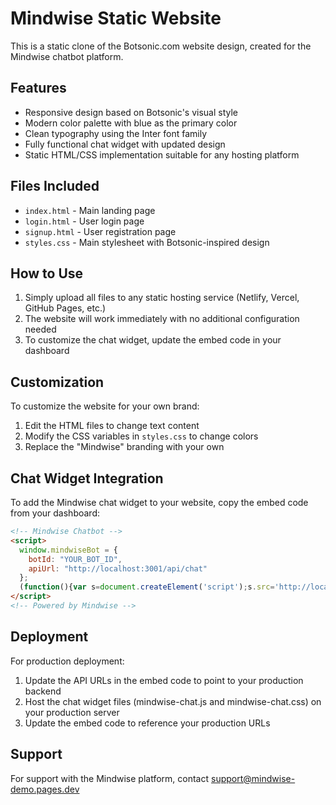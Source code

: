 # Mindwise Static Website

This is a static clone of the Botsonic.com website design, created for the Mindwise chatbot platform.

## Features

- Responsive design based on Botsonic's visual style
- Modern color palette with blue as the primary color
- Clean typography using the Inter font family
- Fully functional chat widget with updated design
- Static HTML/CSS implementation suitable for any hosting platform

## Files Included

- `index.html` - Main landing page
- `login.html` - User login page
- `signup.html` - User registration page
- `styles.css` - Main stylesheet with Botsonic-inspired design

## How to Use

1. Simply upload all files to any static hosting service (Netlify, Vercel, GitHub Pages, etc.)
2. The website will work immediately with no additional configuration needed
3. To customize the chat widget, update the embed code in your dashboard

## Customization

To customize the website for your own brand:

1. Edit the HTML files to change text content
2. Modify the CSS variables in `styles.css` to change colors
3. Replace the "Mindwise" branding with your own

## Chat Widget Integration

To add the Mindwise chat widget to your website, copy the embed code from your dashboard:

```html
<!-- Mindwise Chatbot -->
<script>
  window.mindwiseBot = { 
    botId: "YOUR_BOT_ID",
    apiUrl: "http://localhost:3001/api/chat"
  };
  (function(){var s=document.createElement('script');s.src='http://localhost:3001/mindwise-chat.js';document.head.appendChild(s);})();
</script>
<!-- Powered by Mindwise -->
```

## Deployment

For production deployment:

1. Update the API URLs in the embed code to point to your production backend
2. Host the chat widget files (mindwise-chat.js and mindwise-chat.css) on your production server
3. Update the embed code to reference your production URLs

## Support

For support with the Mindwise platform, contact support@mindwise-demo.pages.dev